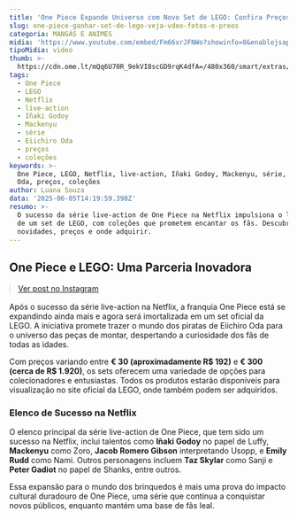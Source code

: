```yaml
---
title: 'One Piece Expande Universo com Novo Set de LEGO: Confira Preços e Detalhes'
slug: one-piece-ganhar-set-de-lego-veja-vdeo-fotos-e-preos
categoria: MANGÁS E ANIMES
midia: 'https://www.youtube.com/embed/Fm66xrJFNWo?showinfo=0&enablejsapi=1'
tipoMidia: video
thumb: >-
  https://cdn.ome.lt/mQq6U70R_9ekVI8scGD9rqK4dfA=/480x360/smart/extras/conteudos/omelete_THUMB_-_2025-06-05T105325.982.png
tags:
  - One Piece
  - LEGO
  - Netflix
  - live-action
  - Iñaki Godoy
  - Mackenyu
  - série
  - Eiichiro Oda
  - preços
  - coleções
keywords: >-
  One Piece, LEGO, Netflix, live-action, Iñaki Godoy, Mackenyu, série, Eiichiro
  Oda, preços, coleções
author: Luana Souza
data: '2025-06-05T14:19:59.398Z'
resumo: >-
  O sucesso da série live-action de One Piece na Netflix impulsiona o lançamento
  de um set de LEGO, com coleções que prometem encantar os fãs. Descubra as
  novidades, preços e onde adquirir.
---
```


## One Piece e LEGO: Uma Parceria Inovadora

<blockquote class="instagram-media" data-instgrm-permalink="https://www.instagram.com/reel/DKhEX_-vkrR/" data-instgrm-version="14" style="width:100%; max-width:540px; margin:1rem auto;"><a href="https://www.instagram.com/reel/DKhEX_-vkrR/">Ver post no Instagram</a></blockquote>

Após o sucesso da série live-action na Netflix, a franquia One Piece está se expandindo ainda mais e agora será imortalizada em um set oficial da LEGO. A iniciativa promete trazer o mundo dos piratas de Eiichiro Oda para o universo das peças de montar, despertando a curiosidade dos fãs de todas as idades.

Com preços variando entre **€ 30 (aproximadamente R$ 192)** e **€ 300 (cerca de R$ 1.920)**, os sets oferecem uma variedade de opções para colecionadores e entusiastas. Todos os produtos estarão disponíveis para visualização no site oficial da LEGO, onde também podem ser adquiridos.

### Elenco de Sucesso na Netflix

O elenco principal da série live-action de One Piece, que tem sido um sucesso na Netflix, inclui talentos como **Iñaki Godoy** no papel de Luffy, **Mackenyu** como Zoro, **Jacob Romero Gibson** interpretando Usopp, e **Emily Rudd** como Nami. Outros personagens incluem **Taz Skylar** como Sanji e **Peter Gadiot** no papel de Shanks, entre outros.

Essa expansão para o mundo dos brinquedos é mais uma prova do impacto cultural duradouro de One Piece, uma série que continua a conquistar novos públicos, enquanto mantém uma base de fãs leal.
